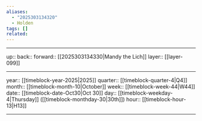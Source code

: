 ```yaml
---
aliases:
  - "2025303134320"
  - Holden
tags: []
related:
---
```




***

up:: 
back:: 
forward:: [[2025303134330|Mandy the Lich]]
layer:: [[layer-099]]

***

year:: [[timeblock-year-2025|2025]]
quarter:: [[timeblock-quarter-4|Q4]]
month:: [[timeblock-month-10|October]]
week:: [[timeblock-week-44|W44]]
date:: [[timeblock-date-Oct30|Oct 30]]
day:: [[timeblock-weekday-4|Thursday]] ([[timeblock-monthday-30|30th]])
hour:: [[timeblock-hour-13|H13]]

***
